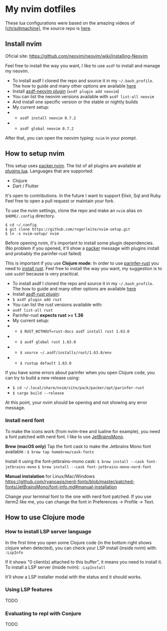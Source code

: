 # My nvim dotfiles

These lua configurations were based on the amazing videos of [[chris@machine]](https://www.chrisatmachine.com/), the source repo is [here](https://github.com/LunarVim/Neovim-from-scratch).

## Install nvim

Oficial site: https://github.com/neovim/neovim/wiki/Installing-Neovim

Feel free to install the way you want, I like to use `asdf` to install and manage my neovim.

* To install asdf I cloned the repo and source it in my `~/.bash_profile`. The how to guide and many other options are available [here](https://asdf-vm.com/guide/getting-started.html#_2-download-asdf)
* Install [asdf-neovim plugin](https://github.com/richin13/asdf-neovim) (`asdf plugin add neovim`)
* You can list the neovim versions available with `asdf list-all neovim` 
* And install one specific version or the stable or nightly builds
* My current setup:
* * `asdf install neovim 0.7.2`
* * `asdf global neovim 0.7.2` 

After that, you can open the neovim typing: `nvim` in your prompt.

## How to setup nvim

This setup uses [packer.nvim](https://github.com/wbthomason/packer.nvim).
The list of all plugins are available at [plugins.lua](https://github.com/rogerleite/nvim-setup/blob/main/lua/user/plugins.lua#L42).
Languages that are supported:
* Clojure
* Dart / Flutter

It's open to contributions. In the future I want to support Elixir, Sql and Ruby. Feel free to open a pull request or maintain your fork.

To use the nvim settings, clone the repo and make an `nvim` alias on `$HOME/.config` directory.

```
$ cd ~/.config
$ git clone https://github.com/rogerleite/nvim-setup.git
$ ln -s nvim-setup/ nvim
```

Before opening nvim, it's important to install some plugin dependencies. (No problem if you opened, it'll show a [packer](https://github.com/wbthomason/packer.nvim) message with plugins install and probably the parinfer-rust failed)

This is important if you use **Clojure mode**:
In order to use [parinfer-rust](https://github.com/eraserhd/parinfer-rust) you need to [install rust](https://www.rust-lang.org/tools/install). Feel free to install the way you want, my suggestion is to use `asddf` because is very practical. 

* To install asdf I cloned the repo and source it in my `~/.bash_profile`. The how to guide and many other options are available [here](https://asdf-vm.com/guide/getting-started.html#_2-download-asdf)
* Install [asdf-rust plugin](https://github.com/asdf-community/asdf-rust):
* `$ asdf plugin add rust`
* You can list the rust versions available with:
* `asdf list-all rust`
* Parinfer-rust **expects rust >= 1.36**
* My current setup:
* * `$ RUST_WITHOUT=rust-docs asdf install rust 1.63.0`
* * `$ asdf global rust 1.63.0`
* * `$ source ~/.asdf/installs/rust/1.63.0/env`
* * `$ rustup default 1.63.0`

If you have some errors about parinfer when you open Clojure code, you can try to build a new release using:
* `$ cd ~/.local/share/nvim/site/pack/packer/opt/parinfer-rust`
* `$ cargo build --release`

At this point, your nvim should be opening and not showing any error message.

### Install nerd font

To make the icons work (from nvim-tree and lualine for example), you need a font patched with nerd font.
I like to use [JetBrainsMono](https://github.com/ryanoasis/nerd-fonts/blob/master/patched-fonts/JetBrainsMono/font-info.md#installation).

**Brew (macOS only)**
Tap the font cask to make the Jetbrains Mono font available :
`$ brew tap homebrew/cask-fonts`

Install it using the font-jetbrains-mono cask:
`$ brew install --cask font-jetbrains-mono`
`$ brew install --cask font-jetbrains-mono-nerd-font`

**Manual instalation** for Linux/Mac/Windows
https://github.com/ryanoasis/nerd-fonts/blob/master/patched-fonts/JetBrainsMono/font-info.md#manual-installation

Change your terminal font to the one with nerd font patched.
If you use iterm2 like me, you can change the font in Preferences -> Profile -> Text.

## How to use Clojure mode

### How to install LSP server language
In the first time you open some Clojure code (in the bottom right shows clojure when detected), you can check your LSP install (inside nvim) with:
`:LspInfo`

If it shows "0 client(s) attached to this buffer", it means you need to install it.
To install a LSP server (inside nvim):
`:LspInstall`

It'll show a LSP installer modal with the status and it should works.

### Using LSP features
TODO

### Evaluating to repl with Conjure
TODO
